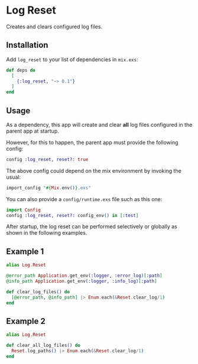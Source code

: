 # Log Reset

Creates and clears configured log files.

## Installation

Add `log_reset` to your list of dependencies in `mix.exs`:

```elixir
def deps do
  [
    {:log_reset, "~> 0.1"}
  ]
end
```

## Usage

As a dependency, this app will create and clear __all__ log files
configured in the parent app at startup.

However, for this to happen, the parent app must provide the following config:

```elixir
config :log_reset, reset?: true
```

The above config could depend on the mix environment by invoking the usual:

```elixir
import_config "#{Mix.env()}.exs"
```

You can also provide a `config/runtime.exs` file such as this one:

```elixir
import Config
config :log_reset, reset?: config_env() in [:test]
```

After startup, the log reset can be performed selectively or globally as shown in the following examples.

## Example 1

```elixir
alias Log.Reset

@error_path Application.get_env(:logger, :error_log)[:path]
@info_path Application.get_env(:logger, :info_log)[:path]

def clear_log_files() do
  [@error_path, @info_path] |> Enum.each(&Reset.clear_log/1)
end
```

## Example 2

```elixir
alias Log.Reset

def clear_all_log_files() do
  Reset.log_paths() |> Enum.each(&Reset.clear_log/1)
end
```
